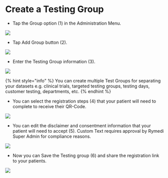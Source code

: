 # Create a Testing Group

- Tap the Group option (1) in the Administration Menu.

![](https://user-images.githubusercontent.com/105650529/170714976-16aacf7d-022a-442c-ab8c-10443c14c9c4.jpg)

- Tap Add Group button (2).

![](https://user-images.githubusercontent.com/105650529/170714990-c1754368-cf17-43b4-96d5-9e02931adddd.jpg)

- Enter the Testing Group information (3).

![](https://user-images.githubusercontent.com/105650529/170715001-e5915409-d4a1-4b9a-b866-80fb83c337aa.jpg)

{% hint style="info" %} You can create multiple Test Groups for separating your datasets e.g. clinical trials, targeted testing groups, testing days, 
customer testing, departments, etc. {% endhint %}

- You can select the registration steps (4) that your patient will need to complete to receive their QR-Code.

![](https://user-images.githubusercontent.com/105650529/170715012-2b9b677b-8f99-4b8f-a7af-857fbc36ab32.jpg)

- You can edit the disclaimer and consentment information that your patient will need to accept (5). Custom Text requires approval by Rymedi Super Admin for 
  compliance reasons. 
  
![](https://user-images.githubusercontent.com/105650529/170715017-4b08e819-55d2-4a3a-97f8-bfaab47da285.jpg)

- Now you can Save the Testing group (6) and share the registration link to your patients.

![](https://user-images.githubusercontent.com/105650529/170715022-db40c59e-917d-4c52-844c-2f5172e84c52.jpg)

